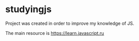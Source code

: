 # studyingjs
Project was created in order to improve my knowledge of JS.

The main resource is https://learn.javascript.ru

